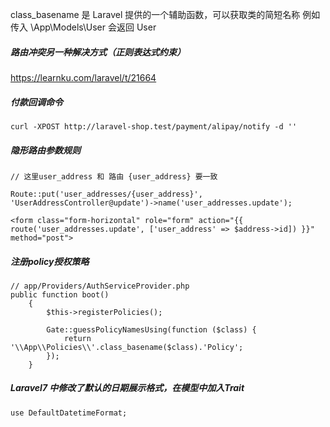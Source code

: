 class_basename 是 Laravel 提供的一个辅助函数，可以获取类的简短名称            例如传入 \App\Models\User 会返回 User



##### 路由冲突另一种解决方式（正则表达式约束）

https://learnku.com/laravel/t/21664



##### 付款回调命令

```
curl -XPOST http://laravel-shop.test/payment/alipay/notify -d ''
```



##### 隐形路由参数规则

```
// 这里user_address 和 路由 {user_address} 要一致

Route::put('user_addresses/{user_address}', 'UserAddressController@update')->name('user_addresses.update');

<form class="form-horizontal" role="form" action="{{ route('user_addresses.update', ['user_address' => $address->id]) }}" method="post">
```



##### 注册policy授权策略

```
// app/Providers/AuthServiceProvider.php
public function boot()
    {
        $this->registerPolicies();

        Gate::guessPolicyNamesUsing(function ($class) {
            return '\\App\\Policies\\'.class_basename($class).'Policy';
        });
    }
```



##### Laravel7 中修改了默认的日期展示格式，在模型中加入Trait

```
use DefaultDatetimeFormat;
```

